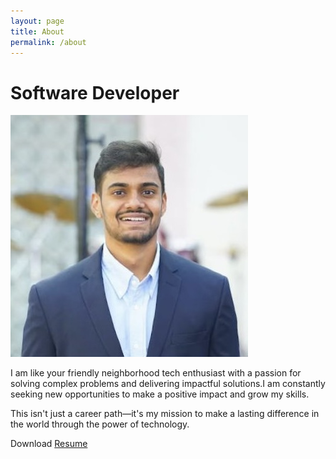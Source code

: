 ```yaml
---
layout: page
title: About
permalink: /about
---
```


# Software Developer

![Me](../assets/img/misc/Sarthak%20Photo.jpg)  

I am like your friendly neighborhood tech enthusiast with a passion for solving complex problems and delivering impactful solutions.I am constantly seeking new opportunities to make a positive impact and grow my skills.

This isn't just a career path—it's my mission to make a lasting difference in the world through the power of technology.

Download <a href="../assets/files/Sarthak Patipati Resume.pdf" target="_blank">Resume</a>

